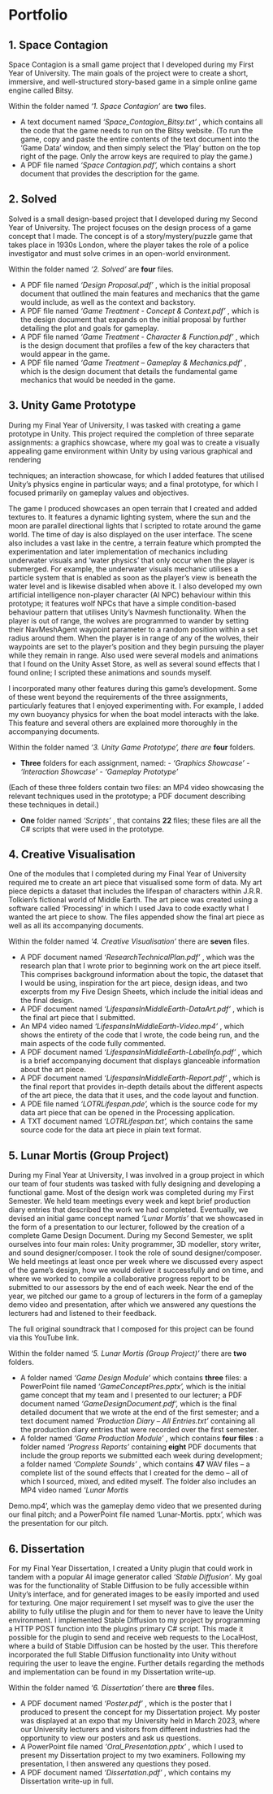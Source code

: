 # Portfolio

## 1. Space Contagion

Space Contagion is a small game project that I developed during my First Year of University. The main
goals of the project were to create a short, immersive, and well-structured story-based game in a
simple online game engine called Bitsy.

Within the folder named _‘1. Space Contagion’_ are **two** files.

- A text document named _‘Space_Contagion_Bitsy.txt’_ , which contains all the code that the
    game needs to run on the Bitsy website. (To run the game, copy and paste the entire contents
    of the text document into the ‘Game Data’ window, and then simply select the ‘Play’ button
    on the top right of the page. Only the arrow keys are required to play the game.)
- A PDF file named _‘Space Contagion.pdf’,_ which contains a short document that provides the
    description for the game.

## 2. Solved

Solved is a small design-based project that I developed during my Second Year of University. The
project focuses on the design process of a game concept that I made. The concept is of a
story/mystery/puzzle game that takes place in 1930s London, where the player takes the role of a
police investigator and must solve crimes in an open-world environment.

Within the folder named _‘2. Solved’_ are **four** files.

- A PDF file named _‘Design Proposal.pdf’_ , which is the initial proposal document that outlined
    the main features and mechanics that the game would include, as well as the context and
    backstory.
- A PDF file named _‘Game Treatment - Concept & Context.pdf’_ , which is the design document
    that expands on the initial proposal by further detailing the plot and goals for gameplay.
- A PDF file named _‘Game Treatment - Character & Function.pdf’_ , which is the design document
    that profiles a few of the key characters that would appear in the game.
- A PDF file named _‘Game Treatment – Gameplay & Mechanics.pdf’_ , which is the design
    document that details the fundamental game mechanics that would be needed in the game.

## 3. Unity Game Prototype

During my Final Year of University, I was tasked with creating a game prototype in Unity. This project
required the completion of three separate assignments: a graphics showcase, where my goal was to
create a visually appealing game environment within Unity by using various graphical and rendering


techniques; an interaction showcase, for which I added features that utilised Unity’s physics engine in
particular ways; and a final prototype, for which I focused primarily on gameplay values and objectives.

The game I produced showcases an open terrain that I created and added textures to. It features a
dynamic lighting system, where the sun and the moon are parallel directional lights that I scripted to
rotate around the game world. The time of day is also displayed on the user interface. The scene also
includes a vast lake in the centre, a terrain feature which prompted the experimentation and later
implementation of mechanics including underwater visuals and ‘water physics’ that only occur when
the player is submerged. For example, the underwater visuals mechanic utilises a particle system that
is enabled as soon as the player’s view is beneath the water level and is likewise disabled when above
it. I also developed my own artificial intelligence non-player character (AI NPC) behaviour within this
prototype; it features wolf NPCs that have a simple condition-based behaviour pattern that utilises
Unity’s Navmesh functionality. When the player is out of range, the wolves are programmed to
wander by setting their NavMeshAgent waypoint parameter to a random position within a set radius
around them. When the player is in range of any of the wolves, their waypoints are set to the player’s
position and they begin pursuing the player while they remain in range. Also used were several models
and animations that I found on the Unity Asset Store, as well as several sound effects that I found
online; I scripted these animations and sounds myself.

I incorporated many other features during this game’s development. Some of these went beyond the
requirements of the three assignments, particularly features that I enjoyed experimenting with. For
example, I added my own buoyancy physics for when the boat model interacts with the lake. This
feature and several others are explained more thoroughly in the accompanying documents.

Within the folder named _‘3. Unity Game Prototype’, there are_ **four** folders.

- **Three** folders for each assignment, named:
    _- ‘Graphics Showcase’_
    _- ‘Interaction Showcase’_
    _- ‘Gameplay Prototype’_

(Each of these three folders contain two files: an MP4 video showcasing the relevant
techniques used in the prototype; a PDF document describing these techniques in detail.)
- **One** folder named _‘Scripts’_ , that contains **22** files; these files are all the C# scripts that were
    used in the prototype.

## 4. Creative Visualisation

One of the modules that I completed during my Final Year of University required me to create an art
piece that visualised some form of data. My art piece depicts a dataset that includes the lifespan of
characters within J.R.R. Tolkien’s fictional world of Middle Earth. The art piece was created using a
software called ‘Processing’ in which I used Java to code exactly what I wanted the art piece to show.
The files appended show the final art piece as well as all its accompanying documents.

Within the folder named _‘4. Creative Visualisation’_ there are **seven** files.

- A PDF document named _‘ResearchTechnicalPlan.pdf’_ , which was the research plan that I wrote
    prior to beginning work on the art piece itself. This comprises background information about the topic, 
the dataset that I would be using, inspiration for the art piece, design ideas, and two excerpts from 
my Five Design Sheets, which include the initial ideas and the final design.
- A PDF document named _‘LifespansInMiddleEarth-DataArt.pdf’_ , which is the final art piece that
    I submitted.
- An MP4 video named _‘LifespansInMiddleEarth-Video.mp4’_ , which shows the entirety of the
    code that I wrote, the code being run, and the main aspects of the code fully commented.
- A PDF document named _‘LifespansInMiddleEarth-LabelInfo.pdf’_ , which is a brief
    accompanying document that displays glanceable information about the art piece.
- A PDF document named _‘LifespansInMiddleEarth-Report.pdf’_ , which is the final report that
    provides in-depth details about the different aspects of the art piece, the data that it uses,
    and the code layout and function.
- A PDE file named _‘LOTRLifespan.pde’,_ which is the source code for my data art piece that can
    be opened in the Processing application.
- A TXT document named _‘LOTRLifespan.txt’,_ which contains the same source code for the data
    art piece in plain text format.

## 5. Lunar Mortis (Group Project)

During my Final Year at University, I was involved in a group project in which our team of four students
was tasked with fully designing and developing a functional game. Most of the design work was
completed during my First Semester. We held team meetings every week and kept brief production
diary entries that described the work we had completed. Eventually, we devised an initial game
concept named _‘Lunar Mortis’_ that we showcased in the form of a presentation to our lecturer,
followed by the creation of a complete Game Design Document. During my Second Semester, we split
ourselves into four main roles: Unity programmer, 3D modeller, story writer, and sound
designer/composer. I took the role of sound designer/composer. We held meetings at least once per
week where we discussed every aspect of the game’s design, how we would deliver it successfully and
on time, and where we worked to compile a collaborative progress report to be submitted to our
assessors by the end of each week. Near the end of the year, we pitched our game to a group of
lecturers in the form of a gameplay demo video and presentation, after which we answered any
questions the lecturers had and listened to their feedback.

The full original soundtrack that I composed for this project can be found via this YouTube link.

Within the folder named _‘5. Lunar Mortis (Group Project)’_ there are **two** folders.

- A folder named _‘Game Design Module’_ which contains **three** files: a PowerPoint file named
    _‘GameConceptPres.pptx’,_ which is the initial game concept that my team and I presented to
    our lecturer; a PDF document named _‘GameDesignDocument.pdf’,_ which is the final detailed
    document that we wrote at the end of the first semester; and a text document named
    _‘Production Diary – All Entries.txt’_ containing all the production diary entries that were
    recorded over the first semester.
- A folder named _‘Game Production Module’_ , which contains **four files** : a folder named
    _‘Progress Reports’_ containing **eight** PDF documents that include the group reports we
    submitted each week during development; a folder named _‘Complete Sounds’_ , which contains
    **47** WAV files – a complete list of the sound effects that I created for the demo – all of which I
    sourced, mixed, and edited myself. The folder also includes an MP4 video named _‘Lunar Mortis_

Demo.mp4’, which was the gameplay demo video that we presented during our final pitch;
and a PowerPoint file named ‘Lunar-Mortis. pptx’, which was the presentation for our pitch.
## 6. Dissertation

For my Final Year Dissertation, I created a Unity plugin that could work in tandem with a popular AI
image generator called _‘Stable Diffusion’_. My goal was for the functionality of Stable Diffusion to be
fully accessible within Unity’s interface, and for generated images to be easily imported and used for
texturing. One major requirement I set myself was to give the user the ability to fully utilise the plugin
and for them to never have to leave the Unity environment. I implemented Stable Diffusion to my
project by programming a HTTP POST function into the plugins primary C# script. This made it possible
for the plugin to send and receive web requests to the LocalHost, where a build of Stable Diffusion
can be hosted by the user. This therefore incorporated the full Stable Diffusion functionality into Unity
without requiring the user to leave the engine. Further details regarding the methods and
implementation can be found in my Dissertation write-up.

Within the folder named _‘6. Dissertation’_ there are **three** files.

- A PDF document named _‘Poster.pdf’_ , which is the poster that I produced to present the
    concept for my Dissertation project. My poster was displayed at an expo that my University
    held in March 2023, where our University lecturers and visitors from different industries had
    the opportunity to view our posters and ask us questions.
- A PowerPoint file named _‘Oral_Presentation.pptx’_ , which I used to present my Dissertation
    project to my two examiners. Following my presentation, I then answered any questions they
    posed.
- A PDF document named _‘Dissertation.pdf’_ , which contains my Dissertation write-up in full.


